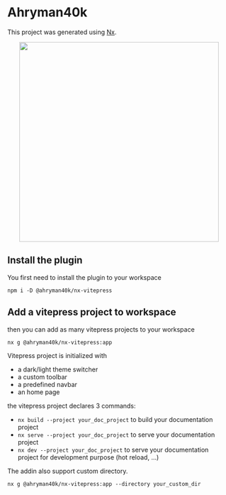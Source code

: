 # Ahryman40k

This project was generated using [Nx](https://nx.dev).

<p style="text-align: center;"><img src="https://raw.githubusercontent.com/nrwl/nx/master/images/nx-logo.png" width="450"></p>

## Install the plugin

You first need to install the plugin to your workspace

`npm i -D @ahryman40k/nx-vitepress`

## Add a vitepress project to workspace

then you can add as many vitepress projects to your workspace

`nx g @ahryman40k/nx-vitepress:app`

Vitepress project is initialized with

- a dark/light theme switcher
- a custom toolbar
- a predefined navbar
- an home page

the vitepress project declares 3 commands:

- `nx build --project your_doc_project` to build your documentation project
- `nx serve --project your_doc_project` to serve your documentation project
- `nx dev --project your_doc_project` to serve your documentation project for development purpose (hot reload, ...)

The addin also support custom directory.

`nx g @ahryman40k/nx-vitepress:app --directory your_custom_dir`
